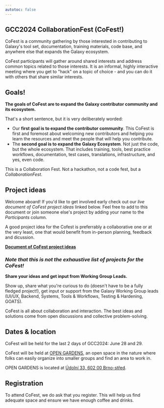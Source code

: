 ```yaml
---
autotoc: false
---
```


<slot name="/events/gcc2024/header" />


## GCC2024 CollaborationFest (CoFest!)

CoFest is a community gathering by those interested in
contributing to Galaxy's tool set, documentation, training materials, code base,
and anywhere else that expands the Galaxy ecosystem.

CoFest participants will gather around shared interests and address common
topics related to those interests. It is an informal, highly interactive meeting
where you get to "hack" on a topic of choice - and you can do it with others
that share similar interests.


## Goals!

<p class="lead">
    <strong>
        The goals of CoFest are to expand the Galaxy contributor community and its ecosystem.
    </strong>
</p>

That's a short sentence, but it is very deliberately worded:

* Our **first goal is to expand the contributor community**.  This CoFest is
  first and foremost about welcoming new contributors and helping you learn the
  resources and meet the people that will help you contribute.
* The **second goal is to expand the Galaxy Ecosystem**. Not just the code, but
  the whole ecosystem. That includes training, tools, best practice workflows,
  documentation, test cases, translations, infrastructure, and yes, even code.

This is a Collaboration Fest. Not a hackathon, not a code fest, but a *CollaborationFest*.


## Project ideas

Welcome aboard! If you'd like to get involved early check out our _live document of CoFest
project ideas_ linked below.
Feel free to add to this document or join someone else's project by adding your name to the
*Participants* column.

<p class="alert alert-info">
    A good project idea for the Cofest is preferrably a collaborative one or at the very least,
    one that would benefit from in-person planning, feedback and dicussion.
</p>

<div class="text-center mb-3">
    <a
        href="https://docs.google.com/spreadsheets/d/1n3OiQhqPEr2Xpnx-d7do0eVKreFCYfKo5vlz1_7wpSM/edit?usp=sharing"
        type="button"
        class="btn btn-primary"
        target="_blank">
        <strong>Document of CoFest project ideas</strong>
    </a>
</div>

### <i>Note that this is not the exhaustive list of projects for the CoFest!</i>

<p class="lead">
    <strong>
        Share your ideas and get input from Working Group Leads.
    </strong>
</p>

Show up, share what you're curious to do (doesn't have to be a fully fledged project!), get
input or support from the Galaxy Working Group leads (UI/UX, Backend, Systems, Tools &
Workflows, Testing & Hardening, GOATS).

CoFest is all about collaboration and interaction. The best ideas and solutions come from
open discussions and collective problem-solving.


## Dates & location

CoFest will be held for the last 2 days of GCC2024: June 28 and 29.

CoFest will be held at [OPEN GARDENS](https://www.otevrenazahrada.cz/), an open
space in the nature where folks can easily organize into smaller groups and find
an area to work in.

OPEN GARDENS is located at [Údolní 33, 602 00 Brno-střed](https://maps.app.goo.gl/hgU4JSYEj7Jj8KRU7).


## Registration

To attend CoFest, we do ask that you register. This will help us find adequate
space and ensure we have enough coffee and drinks.
